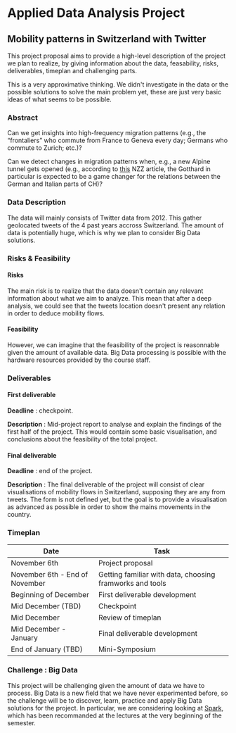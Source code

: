 # Applied Data Analysis Project
## Mobility patterns in Switzerland with Twitter

This project proposal aims to provide a high-level description of the project we plan to realize, by giving information about the data, feasability, risks, deliverables, timeplan and challenging parts.

This is a very approximative thinking. We didn't investigate in the data or the possible solutions to solve the main problem yet, these are just very basic ideas of what seems to be possible.

### AbstractCan we get insights into high-frequency migration patterns (e.g., the “frontaliers” who commute from France to Geneva every day; Germans who commute to Zurich; etc.)? 

Can we detect changes in migration patterns when, e.g., a new Alpine tunnel gets opened (e.g., according to [this](http://www.nzz.ch/tessin/der-polentagraben-lockt-1.18108822) NZZ article, the Gotthard in particular is expected to be a game changer for the relations between the German and Italian parts of CH)?

### Data Description
The data will mainly consists of Twitter data from 2012. This gather geolocated tweets of the 4 past years accross Switzerland. The amount of data is potentially huge, which is why we plan to consider Big Data solutions.

### Risks & Feasibility
#### Risks
The main risk is to realize that the data doesn't contain any relevant information about what we aim to analyze. This mean that after a deep analysis, we could see that the tweets location doesn't present any relation in order to deduce mobility flows. 

#### Feasibility
However, we can imagine that the feasibility of the project is reasonnable given the amount of available data. Big Data processing is possible with the hardware resources provided by the course staff.


### Deliverables

#### First deliverable
**Deadline** : checkpoint.

**Description** : Mid-project report to analyse and explain the findings of the first half of the project. This would contain some basic visualisation, and conclusions about the feasibility of the total project.

#### Final deliverable
**Deadline** : end of the project.

**Description** : The final deliverable of the project will consist of clear visualisations of mobility flows in Switzerland, supposing they are any from tweets. The form is not defined yet, but the goal is to provide a visualisation as advanced as possible in order to show the mains movements in the country.

### Timeplan

| Date | Task |
|------|------|
| November 6th | Project proposal |
| November 6th - End of November | Getting familiar with data, choosing framworks and tools |
| Beginning of December | First deliverable development |
| Mid December (TBD) | Checkpoint |
| Mid December | Review of timeplan |
| Mid December - January | Final deliverable development |
| End of January (TBD) | Mini-Symposium |

### Challenge : Big Data

This project will be challenging given the amount of data we have to process. Big Data is a new field that we have never experimented before, so the challenge will be to discover, learn, practice and apply Big Data solutions for the project. In particular, we are considering looking at [Spark](http://spark.apache.org), which has been recommanded at the lectures at the very beginning of the semester.